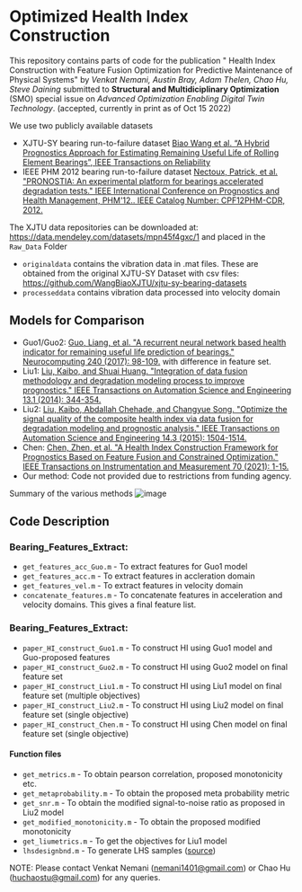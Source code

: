 # Optimized Health Index Construction

This repository contains parts of code for the publication "
Health Index Construction with Feature Fusion Optimization for Predictive Maintenance
of Physical Systems" by _Venkat Nemani, Austin Bray, Adam Thelen, Chao Hu, Steve Daining_ submitted to **Structural and Multidiciplinary Optimization** (SMO) special issue on _Advanced Optimization Enabling Digital Twin Technology_. (accepted, currently in print as of Oct 15 2022)

We use two publicly available datasets
 - XJTU-SY bearing run-to-failure dataset 
[Biao Wang et al. “A Hybrid Prognostics Approach for Estimating Remaining Useful Life of Rolling Element Bearings”, IEEE Transactions on Reliability](https://ieeexplore.ieee.org/document/8576668)
- IEEE PHM 2012 bearing run-to-failure dataset [Nectoux, Patrick, et al. "PRONOSTIA: An experimental platform for bearings accelerated degradation tests." IEEE International Conference on Prognostics and Health Management, PHM'12.. IEEE Catalog Number: CPF12PHM-CDR, 2012.](https://hal.archives-ouvertes.fr/hal-00719503/)

The XJTU data repositories can be downloaded at: https://data.mendeley.com/datasets/mpn45f4gxc/1 and placed in the `Raw_Data` Folder
- `originaldata` contains the vibration data in .mat files. These are obtained from the original XJTU-SY Dataset with csv files: https://github.com/WangBiaoXJTU/xjtu-sy-bearing-datasets
- `processeddata` contains vibration data processed into velocity domain

## Models for Comparison
- Guo1/Guo2: [Guo, Liang, et al. "A recurrent neural network based health indicator for remaining useful life prediction of bearings." Neurocomputing 240 (2017): 98-109.](https://doi.org/10.1016/j.neucom.2017.02.045) with difference in feature set.
- Liu1: [Liu, Kaibo, and Shuai Huang. "Integration of data fusion methodology and degradation modeling process to improve prognostics." IEEE Transactions on Automation Science and Engineering 13.1 (2014): 344-354.](https://ieeexplore.ieee.org/document/6902828)
- Liu2: [Liu, Kaibo, Abdallah Chehade, and Changyue Song. "Optimize the signal quality of the composite health index via data fusion for degradation modeling and prognostic analysis." IEEE Transactions on Automation Science and Engineering 14.3 (2015): 1504-1514.](https://ieeexplore.ieee.org/document/7165684)
- Chen: [Chen, Zhen, et al. "A Health Index Construction Framework for Prognostics Based on Feature Fusion and Constrained Optimization." IEEE Transactions on Instrumentation and Measurement 70 (2021): 1-15.](https://ieeexplore.ieee.org/document/9512068)  
- Our method: Code not provided due to restrictions from funding agency. 

Summary of the various methods
![image](https://user-images.githubusercontent.com/94071944/174451865-f68933ec-ae7f-4b28-a59d-2329f5434ff6.png)

## Code Description
### Bearing_Features_Extract:
- `get_features_acc_Guo.m` - To extract features for Guo1 model  
- `get_features_acc.m` - To extract features in accleration domain  
- `get_features_vel.m` - To extract features in velocity domain  
- `concatenate_features.m` - To concatenate features in acceleration and velocity domains. This gives a final feature list.  

### Bearing_Features_Extract:
- `paper_HI_construct_Guo1.m` - To construct HI using Guo1 model and Guo-proposed features
- `paper_HI_construct_Guo2.m` - To construct HI using Guo2 model on final feature set
- `paper_HI_construct_Liu1.m` - To construct HI using Liu1 model on final feature set (multiple objectives)
- `paper_HI_construct_Liu2.m` - To construct HI using Liu2 model on final feature set (single objective)
- `paper_HI_construct_Chen.m` - To construct HI using Chen model on final feature set (single objective)
#### Function files
- `get_metrics.m` - To obtain pearson correlation, proposed monotonicity etc. 
- `get_metaprobability.m` - To obtain the proposed meta probability metric
- `get_snr.m` - To obtain the modified signal-to-noise ratio as proposed in Liu2 model
- `get_modified_monotonicity.m` - To obtain the proposed modified monotonicity
- `get_liumetrics.m` - To get the objectives for Liu1 model
- `lhsdesignbnd.m` - To generate LHS samples ([source](https://github.com/rikblok/matlab-lhsdesigncon)) 



NOTE: Please contact Venkat Nemani (nemani1401@gmail.com) or Chao Hu (huchaostu@gmail.com) for any queries.
